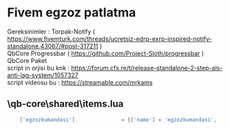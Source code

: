 # Fivem egzoz patlatma
Gereksinimler : 
Torpak-Notify ( https://www.fivemturk.com/threads/ucretsiz-edrp-exrp-inspired-notify-standalone.43067/#post-317211 )<br>
QbCore Progressbar ( https://github.com/Project-Sloth/progressbar )<br>
QbCore Paket
<br>
script in orjisi bu knk : https://forum.cfx.re/t/release-standalone-2-step-als-anti-lag-system/1057327
<br>
script videosu bu : https://streamable.com/mrkams
## \qb-core\shared\items.lua
```lua
	['egzozkumandasi'] 			 	 = {['name'] = 'egzozkumandasi',     			['label'] = 'Egzoz kumandası', 			['weight'] = 500, 		['type'] = 'item', 		['image'] = 'egzozkumandasi.png', 		['unique'] = true, 		['useable'] = true, 	['shouldClose'] = true,    ['combinable'] = nil,   ['description'] = 'çatarapatara dolasicam itemi'},
```

